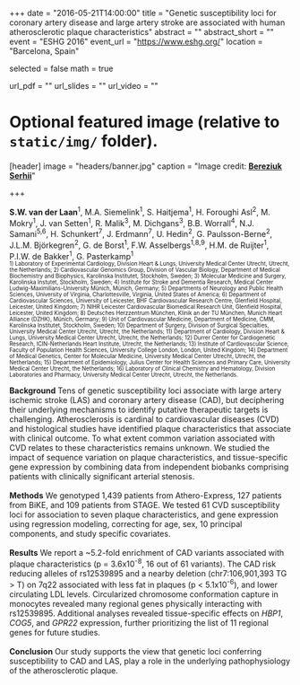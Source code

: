 +++
date = "2016-05-21T14:00:00"
title = "Genetic susceptibility loci for coronary artery disease and large artery stroke are associated with human atherosclerotic plaque characteristics"
abstract = ""
abstract_short = ""
event = "ESHG 2016"
event_url = "https://www.eshg.org/"
location = "Barcelona, Spain"

selected = false
math = true

url_pdf = ""
url_slides = ""
url_video = ""

# Optional featured image (relative to `static/img/` folder).
[header]
image = "headers/banner.jpg"
caption = "Image credit: [**Bereziuk Serhii**](https://www.shutterstock.com/g/bereziuk%20serhii)"

+++

**S.W. van der Laan**<sup>1</sup>, M.A. Siemelink<sup>1</sup>, S. Haitjema<sup>1</sup>, H. Foroughi Asl<sup>2</sup>, M. Mokry<sup>1</sup>, J. van Setten<sup>1</sup>, R. Malik<sup>3</sup>, M. Dichgans<sup>3</sup>, B.B. Worrall<sup>4</sup>, N.J. Samani<sup>5,6</sup>, H. Schunkert<sup>7</sup>, J. Erdmann<sup>7</sup>, U. Hedin<sup>2</sup>, G. Paulsson-Berne<sup>2</sup>, J.L.M. Björkegren<sup>2</sup>, G. de Borst<sup>1</sup>, F.W. Asselbergs<sup>1,8,9</sup>, H.M. de Ruijter<sup>1</sup>, P.I.W. de Bakker<sup>1</sup>, G. Pasterkamp<sup>1</sup></br>
<sub><sup>1) Laboratory of Experimental Cardiology, Division Heart & Lungs, University Medical Center Utrecht, Utrecht, the Netherlands; 2) Cardiovascular Genomics Group, Division of Vascular Biology, Department of Medical Biochemistry and Biophysics, Karolinska Institutet, Stockholm, Sweden; 3) Molecular Medicine and Surgery, Karolinska Instutet, Stockholm, Sweden; 4) Institute for Stroke and Dementia Research, Medical Center Ludwig-Maximilians-University Münich, Münich, Germany; 5) Departments of Neurology and Public Health Sciences, University of Virginia, Charlottesville, Virginia, United States of America; 6) Department of Cardiovascular Sciences, University of Leicester, BHF Cardiovascular Research Centre, Glenfield Hospital, Leicester, United Kingdom; 7) NIHR Leicester Cardiovascular Biomedical Research Unit, Glenfield Hospital, Leicester, United Kingdom; 8) Deutsches Herzzentrum München, Klinik an der TU München, Munich Heart Alliance (DZHK), Münich, Germany; 9) Unit of Cardiovascular Medicine, Department of Medicine, CMM, Karolinska Institutet, Stockholm, Sweden; 10) Department of Surgery, Division of Surgical Specialties, University Medical Center Utrecht, Utrecht, the Netherlands; 11) Department of Cardiology, Division Heart & Lungs, University Medical Center Utrecht, Utrecht, the Netherlands; 12) Durrer Center for Cardiogenetic Research, ICIN-Netherlands Heart Institute, Utrecht, the Netherlands; 13) Institute of Cardiovascular Science, Faculty of Population Health Sciences, University College London, London, United Kingdom; 14) Department of Medical Genetics, Center for Molecular Medicine, University Medical Center Utrecht, Utrecht, the Netherlands; 15) Department of Epidemiology, Julius Center for Health Sciences and Primary Care, University Medical Center Utrecht, the Netherlands; 16) Laboratory of Clinical Chemistry and Hematology, Division Laboratories and Pharmacy, University Medical Center Utrecht, Utrecht, the Netherlands.</sub></sup>

**Background** Tens of genetic susceptibility loci associate with large artery ischemic stroke (LAS) and coronary artery disease (CAD), but deciphering their underlying mechanisms to identify putative therapeutic targets is challenging. Atherosclerosis is cardinal to cardiovascular diseases (CVD) and histological studies have identified plaque characteristics that associate with clinical outcome. To what extent common variation associated with CVD relates to these characteristics remains unknown. We studied the impact of sequence variation on plaque characteristics, and tissue-specific gene expression by combining data from independent biobanks comprising patients with clinically significant arterial stenosis. </br></br>
**Methods** We genotyped 1,439 patients from Athero-Express, 127 patients from BiKE, and 109 patients from STAGE. We tested 61 CVD susceptibility loci for association to seven plaque characteristics, and gene expression using regression modeling, correcting for age, sex, 10 principal components, and study specific covariates. </br></br>
**Results** We report a ~5.2-fold enrichment of CAD variants associated with plaque characteristics (p = 3.6x10<sup>-8</sup>, 16 out of 61 variants). The CAD risk reducing alleles of rs12539895 and a nearby deletion (chr7:106,901,393 TG > T) on 7q22 associated with less fat in plaques (p < 5.1x10<sup>-6</sup>), and lower circulating LDL levels. Circularized chromosome conformation capture in monocytes revealed many regional genes physically interacting with rs12539895. Additional analyses revealed tissue-specific effects on *HBP1*, *COG5*, and *GPR22* expression, further prioritizing the list of 11 regional genes for future studies.</br></br>
**Conclusion** Our study supports the view that genetic loci conferring susceptibility to CAD and LAS, play a role in the underlying pathophysiology of the atherosclerotic plaque.

